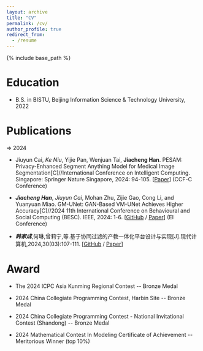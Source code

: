 ```yaml
---
layout: archive
title: "CV"
permalink: /cv/
author_profile: true
redirect_from:
  - /resume
---
```


{% include base_path %}

Education
======
* B.S. in BISTU, Beijing Information Science & Technology University, 2022

Publications
======
⇒ 2024 
* Jiuyun Cai, *Ke Niu*, Yijie Pan, Wenjuan Tai, **Jiacheng Han**. PESAM: Privacy-Enhanced Segment Anything Model for Medical Image Segmentation[C]//International Conference on Intelligent Computing. Singapore: Springer Nature Singapore, 2024: 94-105. [[Paper](https://link.springer.com/chapter/10.1007/978-981-97-5581-3_8)] (CCF-C Conference) 
  
* ***Jiacheng Han***, *Jiuyun Cai*, Mohan Zhu, Zijie Gao, Cong Li, and Yuanyuan Miao. GM-UNet: GAN-Based VM-UNet Achieves Higher Accuracy[C]//2024 11th International Conference on Behavioural and Social Computing (BESC). IEEE, 2024: 1-6. [[GitHub](https://github.com/Jiacheng-Han/GM-UNet) / [Paper](https://ieeexplore.ieee.org/abstract/document/10780733)] (EI Conference) 
  
* ***韩家成***,何琳,曾莉宁,等.基于协同过滤的产教一体化平台设计与实现[J].现代计算机,2024,30(03):107-111. [[GitHub](https://github.com/Jiacheng-Han/e-xitang) / [Paper](https://xueshu.baidu.com/usercenter/paper/show?paperid=1s1t0cf0305s0400r86a0ed0ur271220&site=xueshu_se&hitarticle=1)]


Award
======
* The 2024 lCPC Asia Kunming Regional Contest -- Bronze Medal

* 2024 China Collegiate Programming Contest, Harbin Site -- Bronze Medal

* 2024 China Collegiate Programming Contest - National Invitational Contest (Shandong) -- Bronze Medal

* 2024 Mathematical Contest In Modeling Certificate of Achievement -- Meritorious Winner (top 10%)

<!--
Work experience
======
* Spring 2024: Academic Pages Collaborator
  * Github University
  * Duties includes: Updates and improvements to template
  * Supervisor: The Users

* Fall 2015: Research Assistant
  * Github University
  * Duties included: Merging pull requests
  * Supervisor: Professor Hub

* Summer 2015: Research Assistant
  * Github University
  * Duties included: Tagging issues
  * Supervisor: Professor Git
  
Skills
======
* Skill 1
* Skill 2
  * Sub-skill 2.1
  * Sub-skill 2.2
  * Sub-skill 2.3
* Skill 3

Publications
======
  <ul>{% for post in site.publications reversed %}
    {% include archive-single-cv.html %}
  {% endfor %}</ul>

Talks
======
  <ul>{% for post in site.talks reversed %}
    {% include archive-single-talk-cv.html  %}
  {% endfor %}</ul>
  
Teaching
======
  <ul>{% for post in site.teaching reversed %}
    {% include archive-single-cv.html %}
  {% endfor %}</ul>
  
Service and leadership
======
* Currently signed in to 43 different slack teams
-->
